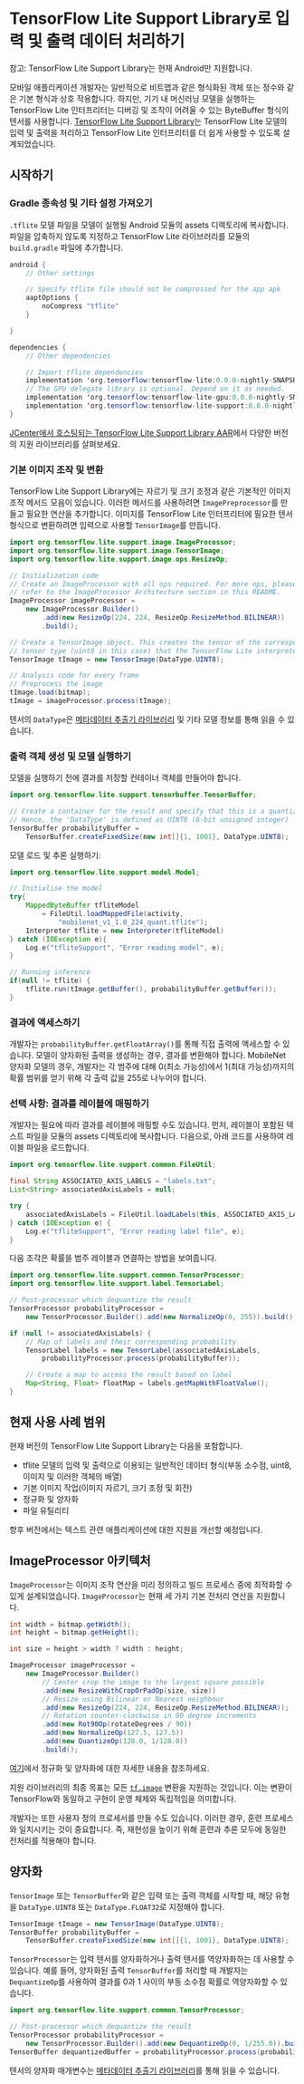 # TensorFlow Lite Support Library로 입력 및 출력 데이터 처리하기

참고: TensorFlow Lite Support Library는 현재 Android만 지원합니다.

모바일 애플리케이션 개발자는 일반적으로 비트맵과 같은 형식화된 객체 또는 정수와 같은 기본 형식과 상호 작용합니다. 하지만, 기기 내 머신러닝 모델을 실행하는 TensorFlow Lite 인터프리터는 디버깅 및 조작이 어려울 수 있는 ByteBuffer 형식의 텐서를 사용합니다. [TensorFlow Lite Support Library](https://github.com/tensorflow/tflite-support/tree/master/tensorflow_lite_support/java)는 TensorFlow Lite 모델의 입력 및 출력을 처리하고 TensorFlow Lite 인터프리터를 더 쉽게 사용할 수 있도록 설계되었습니다.

## 시작하기

### Gradle 종속성 및 기타 설정 가져오기

`.tflite` 모델 파일을 모델이 실행될 Android 모듈의 assets 디렉토리에 복사합니다. 파일을 압축하지 않도록 지정하고 TensorFlow Lite 라이브러리를 모듈의 `build.gradle` 파일에 추가합니다.

```java
android {
    // Other settings

    // Specify tflite file should not be compressed for the app apk
    aaptOptions {
        noCompress "tflite"
    }

}

dependencies {
    // Other dependencies

    // Import tflite dependencies
    implementation 'org.tensorflow:tensorflow-lite:0.0.0-nightly-SNAPSHOT'
    // The GPU delegate library is optional. Depend on it as needed.
    implementation 'org.tensorflow:tensorflow-lite-gpu:0.0.0-nightly-SNAPSHOT'
    implementation 'org.tensorflow:tensorflow-lite-support:0.0.0-nightly-SNAPSHOT'
}
```

[JCenter에서 호스팅되는 TensorFlow Lite Support Library AAR](https://bintray.com/google/tensorflow/tensorflow-lite-support)에서 다양한 버전의 지원 라이브러리를 살펴보세요.

### 기본 이미지 조작 및 변환

TensorFlow Lite Support Library에는 자르기 및 크기 조정과 같은 기본적인 이미지 조작 메서드 모음이 있습니다. 이러한 메서드를 사용하려면 `ImagePreprocessor`를 만들고 필요한 연산을 추가합니다. 이미지를 TensorFlow Lite 인터프리터에 필요한 텐서 형식으로 변환하려면 입력으로 사용할 `TensorImage`를 만듭니다.

```java
import org.tensorflow.lite.support.image.ImageProcessor;
import org.tensorflow.lite.support.image.TensorImage;
import org.tensorflow.lite.support.image.ops.ResizeOp;

// Initialization code
// Create an ImageProcessor with all ops required. For more ops, please
// refer to the ImageProcessor Architecture section in this README.
ImageProcessor imageProcessor =
    new ImageProcessor.Builder()
        .add(new ResizeOp(224, 224, ResizeOp.ResizeMethod.BILINEAR))
        .build();

// Create a TensorImage object. This creates the tensor of the corresponding
// tensor type (uint8 in this case) that the TensorFlow Lite interpreter needs.
TensorImage tImage = new TensorImage(DataType.UINT8);

// Analysis code for every frame
// Preprocess the image
tImage.load(bitmap);
tImage = imageProcessor.process(tImage);
```

텐서의 `DataType`은 [메타데이터 추출기 라이브러리](../convert/metadata.md#read-the-metadata-from-models) 및 기타 모델 정보를 통해 읽을 수 있습니다.

### 출력 객체 생성 및 모델 실행하기

모델을 실행하기 전에 결과를 저장할 컨테이너 객체를 만들어야 합니다.

```java
import org.tensorflow.lite.support.tensorbuffer.TensorBuffer;

// Create a container for the result and specify that this is a quantized model.
// Hence, the 'DataType' is defined as UINT8 (8-bit unsigned integer)
TensorBuffer probabilityBuffer =
    TensorBuffer.createFixedSize(new int[]{1, 1001}, DataType.UINT8);
```

모델 로드 및 추론 실행하기:

```java
import org.tensorflow.lite.support.model.Model;

// Initialise the model
try{
    MappedByteBuffer tfliteModel
        = FileUtil.loadMappedFile(activity,
            "mobilenet_v1_1.0_224_quant.tflite");
    Interpreter tflite = new Interpreter(tfliteModel)
} catch (IOException e){
    Log.e("tfliteSupport", "Error reading model", e);
}

// Running inference
if(null != tflite) {
    tflite.run(tImage.getBuffer(), probabilityBuffer.getBuffer());
}
```

### 결과에 액세스하기

개발자는 `probabilityBuffer.getFloatArray()`를 통해 직접 출력에 액세스할 수 있습니다. 모델이 양자화된 출력을 생성하는 경우, 결과를 변환해야 합니다. MobileNet 양자화 모델의 경우, 개발자는 각 범주에 대해 0(최소 가능성)에서 1(최대 가능성)까지의 확률 범위를 얻기 위해 각 출력 값을 255로 나누어야 합니다.

### 선택 사항: 결과를 레이블에 매핑하기

개발자는 필요에 따라 결과를 레이블에 매핑할 수도 있습니다. 먼저, 레이블이 포함된 텍스트 파일을 모듈의 assets 디렉토리에 복사합니다. 다음으로, 아래 코드를 사용하여 레이블 파일을 로드합니다.

```java
import org.tensorflow.lite.support.common.FileUtil;

final String ASSOCIATED_AXIS_LABELS = "labels.txt";
List<String> associatedAxisLabels = null;

try {
    associatedAxisLabels = FileUtil.loadLabels(this, ASSOCIATED_AXIS_LABELS);
} catch (IOException e) {
    Log.e("tfliteSupport", "Error reading label file", e);
}
```

다음 조각은 확률을 범주 레이블과 연결하는 방법을 보여줍니다.

```java
import org.tensorflow.lite.support.common.TensorProcessor;
import org.tensorflow.lite.support.label.TensorLabel;

// Post-processor which dequantize the result
TensorProcessor probabilityProcessor =
    new TensorProcessor.Builder().add(new NormalizeOp(0, 255)).build();

if (null != associatedAxisLabels) {
    // Map of labels and their corresponding probability
    TensorLabel labels = new TensorLabel(associatedAxisLabels,
        probabilityProcessor.process(probabilityBuffer));

    // Create a map to access the result based on label
    Map<String, Float> floatMap = labels.getMapWithFloatValue();
}
```

## 현재 사용 사례 범위

현재 버전의 TensorFlow Lite Support Library는 다음을 포함합니다.

- tflite 모델의 입력 및 출력으로 이용되는 일반적인 데이터 형식(부동 소수점, uint8, 이미지 및 이러한 객체의 배열)
- 기본 이미지 작업(이미지 자르기, 크기 조정 및 회전)
- 정규화 및 양자화
- 파일 유틸리티

향후 버전에서는 텍스트 관련 애플리케이션에 대한 지원을 개선할 예정입니다.

## ImageProcessor 아키텍처

`ImageProcessor`는 이미지 조작 연산을 미리 정의하고 빌드 프로세스 중에 최적화할 수 있게 설계되었습니다. `ImageProcessor`는 현재 세 가지 기본 전처리 연산을 지원합니다.

```java
int width = bitmap.getWidth();
int height = bitmap.getHeight();

int size = height > width ? width : height;

ImageProcessor imageProcessor =
    new ImageProcessor.Builder()
        // Center crop the image to the largest square possible
        .add(new ResizeWithCropOrPadOp(size, size))
        // Resize using Bilinear or Nearest neighbour
        .add(new ResizeOp(224, 224, ResizeOp.ResizeMethod.BILINEAR));
        // Rotation counter-clockwise in 90 degree increments
        .add(new Rot90Op(rotateDegrees / 90))
        .add(new NormalizeOp(127.5, 127.5))
        .add(new QuantizeOp(128.0, 1/128.0))
        .build();
```

[여기](../convert/metadata.md#normalization-and-quantization-parameters)에서 정규화 및 양자화에 대한 자세한 내용을 참조하세요.

지원 라이브러리의 최종 목표는 모든 [`tf.image`](https://www.tensorflow.org/api_docs/python/tf/image) 변환을 지원하는 것입니다. 이는 변환이 TensorFlow와 동일하고 구현이 운영 체제와 독립적임을 의미합니다.

개발자는 또한 사용자 정의 프로세서를 만들 수도 있습니다. 이러한 경우, 훈련 프로세스와 일치시키는 것이 중요합니다. 즉, 재현성을 높이기 위해 훈련과 추론 모두에 동일한 전처리를 적용해야 합니다.

## 양자화

`TensorImage` 또는 `TensorBuffer`와 같은 입력 또는 출력 객체를 시작할 때, 해당 유형을 `DataType.UINT8` 또는 `DataType.FLOAT32`로 지정해야 합니다.

```java
TensorImage tImage = new TensorImage(DataType.UINT8);
TensorBuffer probabilityBuffer =
    TensorBuffer.createFixedSize(new int[]{1, 1001}, DataType.UINT8);
```

`TensorProcessor`는 입력 텐서를 양자화하거나 출력 텐서를 역양자화하는 데 사용할 수 있습니다. 예를 들어, 양자화된 출력 `TensorBuffer`를 처리할 때 개발자는 `DequantizeOp`를 사용하여 결과를 0과 1 사이의 부동 소수점 확률로 역양자화할 수 있습니다.

```java
import org.tensorflow.lite.support.common.TensorProcessor;

// Post-processor which dequantize the result
TensorProcessor probabilityProcessor =
    new TensorProcessor.Builder().add(new DequantizeOp(0, 1/255.0)).build();
TensorBuffer dequantizedBuffer = probabilityProcessor.process(probabilityBuffer);
```

텐서의 양자화 매개변수는 [메타데이터 추출기 라이브러리](../convert/metadata.md#read-the-metadata-from-models)를 통해 읽을 수 있습니다.
